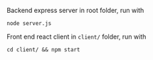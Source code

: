 Backend express server in root folder, run with

```node server.js```

Front end react client in ```client/``` folder, run with 

```cd client/ && npm start```